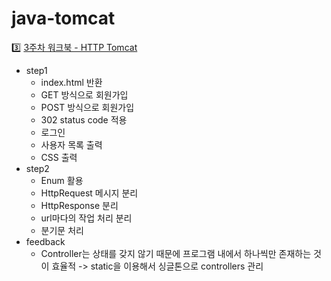 # java-tomcat


3️⃣ [3주차 워크북 - HTTP Tomcat](https://fearless-texture-68a.notion.site/Server-3-HTTP-Tomcat-8dfa1b57af434e9184d21d44a785194d)
- step1
  - index.html 반환
  - GET 방식으로 회원가입
  - POST 방식으로 회원가입
  - 302 status code 적용
  - 로그인
  - 사용자 목록 출력
  - CSS 출력
- step2
  - Enum 활용
  - HttpRequest 메시지 분리
  - HttpResponse 분리
  - url마다의 작업 처리 분리
  - 분기문 처리
- feedback
  - Controller는 상태를 갖지 않기 때문에 프로그램 내에서 하나씩만 존재하는 것이 효율적 -> static을 이용해서 싱글톤으로 controllers 관리
